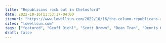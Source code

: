 ```yaml
---
title: "Republicans rock out in Chelmsford"
date: 2022-10-16T11:53:17-04:00
itemurl: "https://www.lowellsun.com/2022/10/16/the-column-republicans-rock-out-in-chelmsford/"
sites: "lowellsun.com"
tags: ["featured", "Geoff Diehl", "Scott Brown", "Dean Tran", "Dennis Galvin"]
draft: false
---
```


